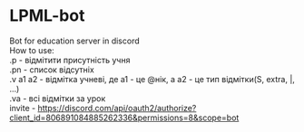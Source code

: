 # LPML-bot
Bot for education server in discord                           
How to use:                                        
.p - відмітити присутність учня                       
.pn - список відсутніх                        
.v a1 a2 - відмітка учневі, де a1 - це @нік, а a2 - це тип відмітки(S, extra, |, ...)  
.va - всі відмітки за урок                                     
invite - https://discord.com/api/oauth2/authorize?client_id=806891084885262336&permissions=8&scope=bot
